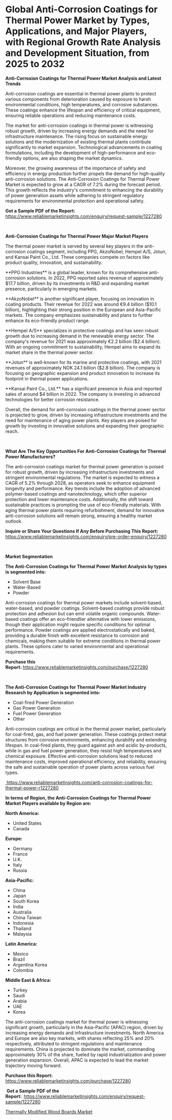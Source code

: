 <p><h1>Global Anti-Corrosion Coatings for Thermal Power Market by Types, Applications, and Major Players, with Regional Growth Rate Analysis and Development Situation, from 2025 to 2032</h1></p><p><strong>Anti-Corrosion Coatings for Thermal Power Market Analysis and Latest Trends</strong></p>
<p><p>Anti-corrosion coatings are essential in thermal power plants to protect various components from deterioration caused by exposure to harsh environmental conditions, high temperatures, and corrosive substances. These coatings enhance the lifespan and efficiency of critical equipment, ensuring reliable operations and reducing maintenance costs. </p><p>The market for anti-corrosion coatings in thermal power is witnessing robust growth, driven by increasing energy demands and the need for infrastructure maintenance. The rising focus on sustainable energy solutions and the modernization of existing thermal plants contribute significantly to market expansion. Technological advancements in coating formulations, including the development of high-performance and eco-friendly options, are also shaping the market dynamics.</p><p>Moreover, the growing awareness of the importance of safety and efficiency in energy production further propels the demand for high-quality anti-corrosion solutions. The Anti-Corrosion Coatings for Thermal Power Market is expected to grow at a CAGR of 7.2% during the forecast period. This growth reflects the industry's commitment to enhancing the durability of power generation assets while adhering to stringent regulatory requirements for environmental protection and operational safety.</p></p>
<p><strong>Get a Sample PDF of the Report:&nbsp;</strong> <a href="https://www.reliablemarketinsights.com/enquiry/request-sample/1227280?utm_campaign=1558&utm_medium=2&utm_source=Github&utm_content=ia&utm_term=25032025&utm_id=anti-corrosion-coatings-for-thermal-power">https://www.reliablemarketinsights.com/enquiry/request-sample/1227280</a></p>
<p>&nbsp;</p>
<p><strong>Anti-Corrosion Coatings for Thermal Power Major Market Players</strong></p>
<p><p>The thermal power market is served by several key players in the anti-corrosion coatings segment, including PPG, AkzoNobel, Hempel A/S, Jotun, and Kansai Paint Co., Ltd. These companies compete on factors like product quality, innovation, and sustainability.</p><p>**PPG Industries** is a global leader, known for its comprehensive anti-corrosion solutions. In 2022, PPG reported sales revenue of approximately $17.7 billion, driven by its investments in R&D and expanding market presence, particularly in emerging markets.</p><p>**AkzoNobel** is another significant player, focusing on innovation in coating products. Their revenue for 2022 was around €9.4 billion ($10.1 billion), highlighting their strong position in the European and Asia-Pacific markets. The company emphasizes sustainability and plans to further enhance its eco-friendly product range.</p><p>**Hempel A/S** specializes in protective coatings and has seen robust growth due to increasing demand in the renewable energy sector. The company's revenue for 2021 was approximately €2.2 billion ($2.4 billion). With an ongoing commitment to sustainability, Hempel aims to expand its market share in the thermal power sector.</p><p>**Jotun** is well-known for its marine and protective coatings, with 2021 revenues of approximately NOK 24.1 billion ($2.8 billion). The company is focusing on geographic expansion and product innovation to increase its footprint in thermal power applications.</p><p>**Kansai Paint Co., Ltd.** has a significant presence in Asia and reported sales of around $4 billion in 2022. The company is investing in advanced technologies for better corrosion resistance.</p><p>Overall, the demand for anti-corrosion coatings in the thermal power sector is projected to grow, driven by increasing infrastructure investments and the need for maintenance of aging power plants. Key players are poised for growth by investing in innovative solutions and expanding their geographic reach.</p></p>
<p>&nbsp;</p>
<p><strong>What Are The Key Opportunities For Anti-Corrosion Coatings for Thermal Power Manufacturers?</strong></p>
<p><p>The anti-corrosion coatings market for thermal power generation is poised for robust growth, driven by increasing infrastructure investments and stringent environmental regulations. The market is expected to witness a CAGR of 5.2% through 2028, as operators seek to enhance equipment longevity and performance. Key trends include the adoption of advanced polymer-based coatings and nanotechnology, which offer superior protection and lower maintenance costs. Additionally, the shift toward sustainable practices is prompting the use of eco-friendly materials. With aging thermal power plants requiring refurbishment, demand for innovative anti-corrosion solutions will remain strong, ensuring a healthy market outlook.</p></p>
<p><strong>Inquire or Share Your Questions If Any Before Purchasing This Report:</strong> <a href="https://www.reliablemarketinsights.com/enquiry/pre-order-enquiry/1227280?utm_campaign=1558&utm_medium=2&utm_source=Github&utm_content=ia&utm_term=25032025&utm_id=anti-corrosion-coatings-for-thermal-power">https://www.reliablemarketinsights.com/enquiry/pre-order-enquiry/1227280</a></p>
<p>&nbsp;</p>
<p><strong>Market Segmentation</strong></p>
<p><strong>The Anti-Corrosion Coatings for Thermal Power Market Analysis by types is segmented into:</strong></p>
<p><ul><li>Solvent Base</li><li>Water-Based</li><li>Powder</li></ul></p>
<p><p>Anti-corrosion coatings for thermal power markets include solvent-based, water-based, and powder coatings. Solvent-based coatings provide robust protection and adhesion but can emit volatile organic compounds. Water-based coatings offer an eco-friendlier alternative with lower emissions, though their application might require specific conditions for optimal performance. Powder coatings are applied electrostatically and baked, providing a durable finish with excellent resistance to corrosion and chemicals, making them suitable for extreme conditions in thermal power plants. These options cater to varied environmental and operational requirements.</p></p>
<p><strong>Purchase this Report:&nbsp;</strong><a href="https://www.reliablemarketinsights.com/purchase/1227280?utm_campaign=1558&utm_medium=2&utm_source=Github&utm_content=ia&utm_term=25032025&utm_id=anti-corrosion-coatings-for-thermal-power">https://www.reliablemarketinsights.com/purchase/1227280</a></p>
<p>&nbsp;</p>
<p><strong>The Anti-Corrosion Coatings for Thermal Power Market Industry Research by Application is segmented into:</strong></p>
<p><ul><li>Coal-fired Power Generation</li><li>Gas Power Generation</li><li>Fuel Power Generation</li><li>Other</li></ul></p>
<p><p>Anti-corrosion coatings are critical in the thermal power market, particularly for coal-fired, gas, and fuel power generation. These coatings protect metal structures from corrosive environments, enhancing durability and extending lifespan. In coal-fired plants, they guard against ash and acidic by-products, while in gas and fuel power generation, they resist high temperatures and chemical exposure. Effective anti-corrosion solutions lead to reduced maintenance costs, improved operational efficiency, and reliability, ensuring the safe and sustainable operation of power plants across various fuel types.</p></p>
<p><a href="https://www.reliablemarketinsights.com/anti-corrosion-coatings-for-thermal-power-r1227280?utm_campaign=1558&utm_medium=2&utm_source=Github&utm_content=ia&utm_term=25032025&utm_id=anti-corrosion-coatings-for-thermal-power">&nbsp;https://www.reliablemarketinsights.com/anti-corrosion-coatings-for-thermal-power-r1227280</a></p>
<p><strong>In terms of Region, the Anti-Corrosion Coatings for Thermal Power Market Players available by Region are:</strong></p>
<p>
    <p> <strong> North America: </strong>
        <ul>
            <li>United States</li>
            <li>Canada</li>
        </ul>
        </p> 
    <p> <strong> Europe: </strong>
        <ul>
            <li>Germany</li>
            <li>France</li>
            <li>U.K.</li>
            <li>Italy</li>
            <li>Russia</li>
        </ul>
        </p> 
    <p> <strong> Asia-Pacific: </strong>
        <ul>
            <li>China</li>
            <li>Japan</li>
            <li>South Korea</li>
            <li>India</li>
            <li>Australia</li>
            <li>China Taiwan</li>
            <li>Indonesia</li>
            <li>Thailand</li>
            <li>Malaysia</li>
        </ul>
        </p> 
    <p> <strong> Latin America: </strong>
        <ul>
            <li>Mexico</li>
            <li>Brazil</li>
            <li>Argentina Korea</li>
            <li>Colombia</li>
        </ul>
        </p> 
    <p> <strong> Middle East & Africa: </strong>
        <ul>
            <li>Turkey</li>
            <li>Saudi</li>
            <li>Arabia</li>
            <li>UAE</li>
            <li>Korea</li>
        </ul>
    </p>
    </p>
<p><p>The anti-corrosion coatings market for thermal power is witnessing significant growth, particularly in the Asia-Pacific (APAC) region, driven by increasing energy demands and infrastructure investments. North America and Europe are also key markets, with shares reflecting 25% and 20% respectively, attributed to stringent regulations and maintenance requirements. China is projected to dominate the market, commanding approximately 30% of the share, fueled by rapid industrialization and power generation expansion. Overall, APAC is expected to lead the market trajectory moving forward.</p></p>
<p><strong>Purchase this Report: </strong><a href="https://www.reliablemarketinsights.com/purchase/1227280?utm_campaign=1558&utm_medium=2&utm_source=Github&utm_content=ia&utm_term=25032025&utm_id=anti-corrosion-coatings-for-thermal-power">https://www.reliablemarketinsights.com/purchase/1227280</a></p>
<p>&nbsp;<strong>Get a Sample PDF of the Report:&nbsp;&nbsp;</strong><a href="https://www.reliablemarketinsights.com/enquiry/request-sample/1227280?utm_campaign=1558&utm_medium=2&utm_source=Github&utm_content=ia&utm_term=25032025&utm_id=anti-corrosion-coatings-for-thermal-power">https://www.reliablemarketinsights.com/enquiry/request-sample/1227280</a></p>
<p><strong></strong></p>
<p><p><a href="https://github.com/oliffzillamv/Market-Research-Report-List-1/blob/main/thermally-modified-wood-boards-market.md?utm_campaign=1558&utm_medium=2&utm_source=Github&utm_content=ia&utm_term=25032025&utm_id=anti-corrosion-coatings-for-thermal-power">Thermally Modified Wood Boards Market</a></p></p>